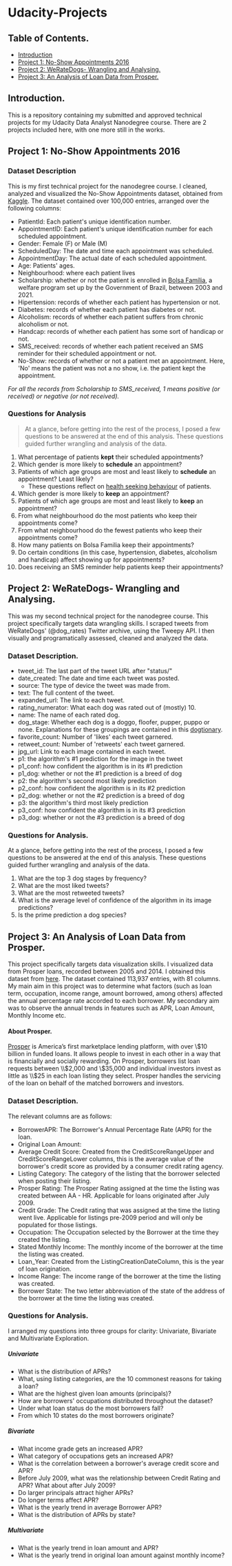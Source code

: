 # Udacity-Projects

## Table of Contents.
<ul>
<li><a href="#intro">Introduction</a></li>
<li><a href="#noshow">Project 1: No-Show Appointments 2016</a></li>
<li><a href="#wrangle">Project 2: WeRateDogs- Wrangling and Analysing.</a></li>
<li><a href="#prosper">Project 3: An Analysis of Loan Data from Prosper.</a></li>
</ul>

<a id='intro'></a>
## Introduction.
This is a repository containing my submitted and approved technical projects for my Udacity Data Analyst Nanodegree course. There are 2 projects included here, with one more still in the works.

<a id='noshow'></a>
## Project 1: No-Show Appointments 2016

### Dataset Description 

This is my first technical project for the nanodegree course. I cleaned, analyzed and visualized the No-Show Appointments dataset, obtained from [Kaggle](https://www.kaggle.com/datasets/joniarroba/noshowappointments?page=3). 
The dataset contained over 100,000 entries, arranged over the following columns:
   * PatientId: Each patient's unique identification number.
   * AppointmentID: Each patient's unique identification number for each scheduled appointment.
   * Gender: Female (F) or Male (M)
   * ScheduledDay: The date and time each appointment was scheduled.
   * AppointmentDay: The actual date of each scheduled appointment.
   * Age: Patients' ages.
   * Neighbourhood: where each patient lives
   * Scholarship: whether or not the patient is enrolled in [Bolsa Família](https://en.wikipedia.org/wiki/Bolsa_Fam%C3%ADlia), a welfare program set up by the Government of Brazil, between 2003 and 2021.
   * Hipertension: records of whether each patient has hypertension or not.
   * Diabetes: records of whether each patient has diabetes or not.
   * Alcoholism: records of whether each patient suffers from chronic alcoholism or not.
   * Handcap: records of whether each patient has some sort of handicap or not.
   * SMS_received: records of whether each patient received an SMS reminder for their scheduled appointment or not.
   * No-Show: records of whether or not a patient met an appointment. Here, 'No' means the patient was not a no show, i.e. the patient kept the appointment.

   *For all the records from Scholarship to SMS_received, 1 means positive (or received) or negative (or not received).*


### Questions for Analysis
>At a glance, before getting into the rest of the process, I posed a few questions to be answered at the end of this analysis. These questions guided further wrangling and analysis of the data.

   1. What percentage of patients __kept__ their scheduled appointments?
   2. Which gender is more likely to __schedule__ an appointment?
   3. Patients of which age groups are most and least likely to __schedule__ an appointment? Least likely?
       * These questions reflect on [health seeking behaviour](https://www.ncbi.nlm.nih.gov/pmc/articles/PMC6143883/#:~:text=Healthcare%20seeking%20behaviour%20(HSB)%20has,behaviour%20or%20sick%2Dterm%20behaviour) of patients.     
   4. Which gender is more likely to __keep__ an appointment?
   5. Patients of which age groups are most and least likely to __keep__ an appointment? 
   6. From what neighbourhood do the most patients who keep their appointments come? 
   7. From what neighbourhood do the fewest patients who keep their appointments come? 
   8. How many patients on Bolsa Familia keep their appointments?
   9. Do certain conditions (in this case, hypertension, diabetes, alcoholism and handicap) affect showing up for appointments?
   10. Does receiving an SMS reminder help patients keep their appointments?
   
<a id='wrangle'></a>
## Project 2: WeRateDogs- Wrangling and Analysing.
This was my second technical project for the nanodegree course. This project specifically targets data wrangling skills. I scraped tweets from WeRateDogs' (@dog_rates) Twitter archive, using the Tweepy API. I then visually and programatically assessed, cleaned and analyzed the data.  

### Dataset Description.
- tweet_id: The last part of the tweet URL after "status/"
- date_created: The date and time each tweet was posted.
- source: The type of device the tweet was made from.
- text: The full content of the tweet.
- expanded_url: The link to each tweet.
- rating_numerator: What each dog was rated out of (mostly) 10.
- name: The name of each rated dog.
- dog_stage: Whether each dog is a doggo, floofer, pupper, puppo or none. Explanations for these groupings are contained in this [dogtionary](https://video.udacity-data.com/topher/2017/October/59e04ceb_dogtionary-combined/dogtionary-combined.png).
- favorite_count: Number of 'likes' each tweet garnered.
- retweet_count: Number of 'retweets' each tweet garnered.
- jpg_url: Link to each image contained in each tweet.
- p1: the algorithm's #1 prediction for the image in the tweet
- p1_conf: how confident the algorithm is in its #1 prediction 
- p1_dog: whether or not the #1 prediction is a breed of dog 
- p2: the algorithm's second most likely prediction
- p2_conf: how confident the algorithm is in its #2 prediction
- p2_dog: whether or not the #2 prediction is a breed of dog
- p3: the algorithm's third most likely prediction
- p3_conf: how confident the algorithm is in its #3 prediction
- p3_dog: whether or not the #3 prediction is a breed of dog

### Questions for Analysis.

At a glance, before getting into the rest of the process, I posed a few questions to be answered at the end of this analysis. These questions guided further wrangling and analysis of the data.
1. What are the top 3 dog stages by frequency?
2. What are the most liked tweets?
3. What are the most retweeted tweets?
4. What is the average level of confidence of the algorithm in its image predictions?
5. Is the prime prediction a dog species?

<a id='prosper'></a>
## Project 3: An Analysis of Loan Data from Prosper.
This project specifically targets data visualization skills. I visualized data from Prosper loans, recorded between 2005 and 2014. I obtained this dataset from [here](https://www.google.com/url?q=https://s3.amazonaws.com/udacity-hosted-downloads/ud651/prosperLoanData.csv&sa=D&ust=1554484977406000). The dataset contained 113,937 entries, with 81 columns. My main aim in this project was to determine what factors (such as loan term, occupation, income range, amount borrowed, among others) affected the annual percentage rate accorded to each borrower. My secondary aim was to observe the annual trends in features such as APR, Loan Amount, Monthly Income etc.

#### About Prosper.
[Prosper](https://www.prosper.com/) is America’s first marketplace lending platform, with over \\$10 billion in funded loans. It allows people to invest in each other in a way that is financially and socially rewarding. On Prosper, borrowers list loan requests between \\$2,000 and \\$35,000 and individual investors invest as little as \\$25 in each loan listing they select. Prosper handles the servicing of the loan on behalf of the matched borrowers and investors.

### Dataset Description.
The relevant columns are as follows:
- BorrowerAPR: The Borrower's Annual Percentage Rate (APR) for the loan.
- Original Loan Amount: 
- Average Credit Score: Created from the CreditScoreRangeUpper and CreditScoreRangeLower columns, this is the average value of the borrower's credit score as provided by a consumer credit rating agency.
- Listing Category: The category of the listing that the borrower selected when posting their listing.
- Prosper Rating: The Prosper Rating assigned at the time the listing was created between AA - HR. Applicable for loans originated after July 2009.
- Credit Grade: The Credit rating that was assigned at the time the listing went live. Applicable for listings pre-2009 period and will only be populated for those listings.
- Occupation: The Occupation selected by the Borrower at the time they created the listing.
- Stated Monthly Income: The monthly income of the borrower at the time the listing was created.
- Loan_Year: Created from the ListingCreationDateColumn, this is the year of loan origination.
- Income Range: The income range of the borrower at the time the listing was created.
- Borrower State: The two letter abbreviation of the state of the address of the borrower at the time the listing was created.

### Questions for Analysis.
I arranged my questions into three groups for clarity: Univariate, Bivariate and Multivariate Exploration.

##### Univariate 
- What is the distribution of APRs?
- What, using listing categories, are the 10 commonest reasons for taking a loan? 
- What are the highest given loan amounts (principals)?
- How are borrowers' occupations distributed throughout the dataset?
- Under what loan status do the most borrowers fall?
- From which 10 states do the most borrowers originate?


##### Bivariate
- What income grade gets an increased APR?
- What category of occupations gets an increased APR?
- What is the correlation between a borrower's average credit score and APR?
- Before July 2009, what was the relationship between Credit Rating and APR? What about after July 2009?
- Do larger principals attract higher APRs?
- Do longer terms affect APR?
- What is the yearly trend in average Borrower APR?
- What is the distribution of APRs by state?

##### Multivariate
- What is the yearly trend in loan amount and APR?
- What is the yearly trend in original loan amount against monthly income?
